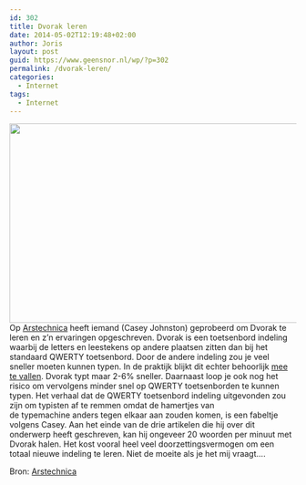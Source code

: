 ```yaml
---
id: 302
title: Dvorak leren
date: 2014-05-02T12:19:48+02:00
author: Joris
layout: post
guid: https://www.geensnor.nl/wp/?p=302
permalink: /dvorak-leren/
categories:
  - Internet
tags:
  - Internet
---
```

<img class="alignright" src="https://cdn.arstechnica.net/wp-content/uploads/2014/04/dvorak-part-3.png" alt="" width="640" height="350" />Op [Arstechnica](https://arstechnica.com/gadgets/2014/03/my-quest-to-learn-the-dvorak-keyboard-layout-part-1/) heeft iemand (Casey Johnston) geprobeerd om Dvorak te leren en z&#8217;n ervaringen opgeschreven. Dvorak is een toetsenbord indeling waarbij de letters en leestekens op andere plaatsen zitten dan bij het standaard QWERTY toetsenbord. Door de andere indeling zou je veel sneller moeten kunnen typen. In de praktijk blijkt dit echter behoorlijk [mee te vallen](https://www.santafe.edu/media/workingpapers/98-05-041.pdf). Dvorak typt maar 2-6% sneller. Daarnaast loop je ook nog het risico om vervolgens minder snel op QWERTY toetsenborden te kunnen typen. Het verhaal dat de QWERTY toetsenbord indeling uitgevonden zou zijn om typisten af te remmen omdat de hamertjes van de typemachine anders tegen elkaar aan zouden komen, is een fabeltje volgens Casey. Aan het einde van de drie artikelen die hij over dit onderwerp heeft geschreven, kan hij ongeveer 20 woorden per minuut met Dvorak halen. Het kost vooral heel veel doorzettingsvermogen om een totaal nieuwe indeling te leren. Niet de moeite als je het mij vraagt&#8230;.

Bron: [Arstechnica](https://arstechnica.com/gadgets/2014/03/my-quest-to-learn-the-dvorak-keyboard-layout-part-1/)